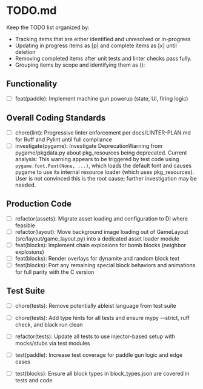 # TODO.md

Keep the TODO list organized by:
 - Tracking items that are either identified and unresolved or in-progress
 - Updating in progress items as [p] and complete items as [x] until deletion
 - Removing completed items after unit tests and linter checks pass fully.
 - Grouping items by scope and identifying them as <type>(<scope>): <short summary>

## Functionality
- [ ] feat(paddle): Implement machine gun powerup (state, UI, firing logic)

## Overall Coding Standards
- [ ] chore(lint): Progressive linter enforcement per docs/LINTER-PLAN.md for Ruff and Pylint until full compliance
- [ ] investigate(pygame): Investigate DeprecationWarning from pygame/pkgdata.py about pkg_resources being deprecated. Current analysis: This warning appears to be triggered by test code using `pygame.font.Font(None, ...)`, which loads the default font and causes pygame to use its internal resource loader (which uses pkg_resources). User is not convinced this is the root cause; further investigation may be needed.

## Production Code
- [ ] refactor(assets): Migrate asset loading and configuration to DI where feasible
- [ ] refactor(layout): Move background image loading out of GameLayout (src/layout/game_layout.py) into a dedicated asset loader module
- [ ] feat(blocks): Implement chain explosions for bomb blocks (neighbor explosions)
- [ ] feat(blocks): Render overlays for dynamite and random block text
- [ ] feat(blocks): Port any remaining special block behaviors and animations for full parity with the C version

## Test Suite
- [ ] chore(tests): Remove potentially ableist language from test suite
- [ ] chore(tests): Add type hints for all tests and ensure mypy --strict, ruff check, and black run clean
- [ ] refactor(tests): Update all tests to use injector-based setup with mocks/stubs via test modules
- [ ] test(paddle): Increase test coverage for paddle gun logic and edge cases
- [ ] test(blocks): Ensure all block types in block_types.json are covered in tests and code

